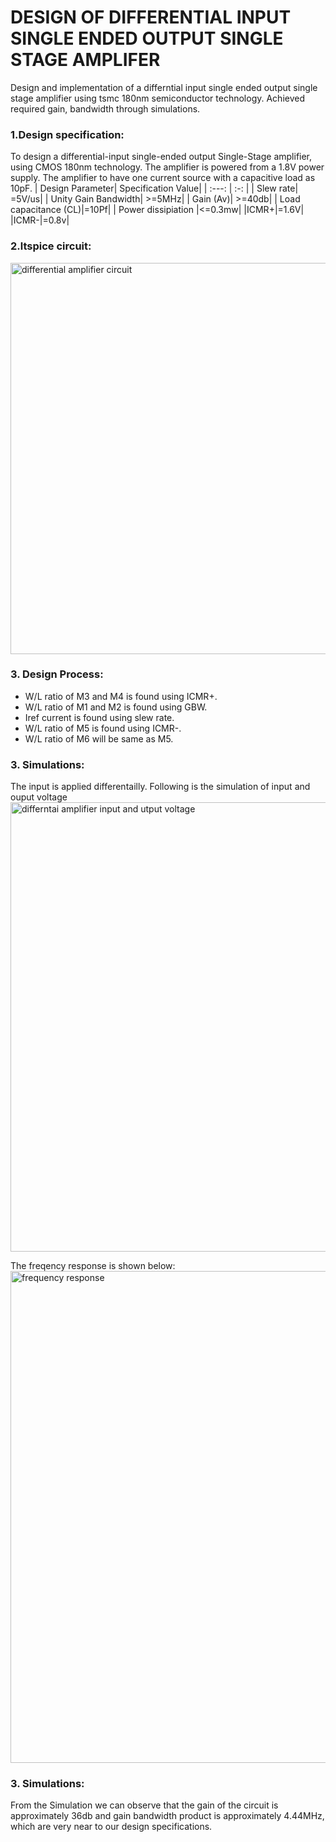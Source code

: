 # DESIGN OF DIFFERENTIAL INPUT SINGLE ENDED OUTPUT SINGLE STAGE AMPLIFER
Design and implementation of a differntial input single ended output single stage amplifier using tsmc 180nm semiconductor technology. Achieved required gain, bandwidth through simulations. 
### 1.Design specification:
To design a differential-input single-ended output Single-Stage amplifier, using CMOS 180nm technology. The amplifier is powered from a 1.8V power supply. The amplifier to have one current source with a capacitive load as 10pF.
| Design Parameter| Specification Value| 
| :---:  | :-: |
| Slew rate| =5V/us|
| Unity Gain Bandwidth| >=5MHz|
| Gain (Av)| >=40db|
| Load capacitance (CL)|=10Pf|
| Power dissipiation |<=0.3mw|
|ICMR+|=1.6V|
|ICMR-|=0.8v|

### 2.ltspice circuit:

<img width="626" alt="differential amplifier circuit" src="https://github.com/user-attachments/assets/00baabdd-6011-44a2-b255-37279971a9d1" />

### 3. Design Process:

* W/L ratio of M3 and M4 is found using ICMR+.
* W/L ratio of M1 and M2 is found using GBW.
* Iref current is found using slew rate.
* W/L ratio of M5 is found using ICMR-.
* W/L ratio of M6 will be same as M5.

### 3. Simulations:
The input is applied differentailly. Following is the simulation of input and ouput voltage
<img width="719" alt="differntai amplifier input and utput voltage" src="https://github.com/user-attachments/assets/19df4372-a7c5-4b46-8a4c-850f88283829" />

The freqency response is shown below:
<img width="787" alt="frequency response" src="https://github.com/user-attachments/assets/c8cab667-14b2-45c9-9807-b9ca8c22b041" />

### 3. Simulations:

From the Simulation we can observe that the gain of the circuit is approximately 36db and gain bandwidth product is approximately 4.44MHz, which are very near to our design specifications.








